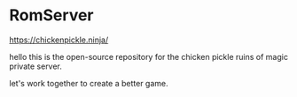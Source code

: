 # RomServer

https://chickenpickle.ninja/

hello this is the open-source repository for the chicken pickle ruins of magic private server.

let's work together to create a better game. 
